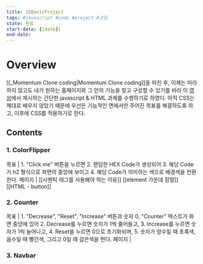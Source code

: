 ```yaml
---
title: JSBasicProject
tags: #javascript #code #project #코딩
state: 완료
start-date: {{date}}
end-date: 
---
```


# Overview
[[_Momentum Clone coding|Momentum Clone coding]]을 마친 후, 이제는 따라하지 않고도 내가 원하는 홈페이지와 그 안의 기능을 찾고 구성할 수 있기를 바라 이 [영상](https://www.youtube.com/watch?v=3PHXvlpOkf4&t=1727s)에서 제시하는 간단한 javascript & HTML 과제를 수행하기로 하였다.
아직 CSS는 제대로 배우지 않았기 때문에 우선은 기능적인 면에서만 주어진 목표를 해결하도록 하고, 이후에 CSS를 적용하기로 한다.

## Contents
### 1. ColorFlipper
목표 |
	1. "Click me" 버튼을 누르면
	2. 랜덤한 HEX Code가 생성되어
	3. 해당 Code가 h2 형식으로 화면의 중앙에 보이고
	4. 해당 Code가 의미하는 색으로 배경색을 전환한다.
페이지 |
	[[시멘틱 태그를 사용해야 하는 이유]]
	[[element 가운데 정렬]]
	[[HTML - button]]
### 2. Counter
목표 |
	1. "Decrease", "Reset", "Increase" 버튼과 숫자 0, "Counter" 텍스트가 화면 중앙에 있어
	2. Decrease를 누르면 숫자가 1씩 줄어들고,
	3. Increase를 누르면 숫자가 1씩 늘어나고,
	4. Reset을 누르면 0으로 초기화되며,
	5. 숫자가 양수일 때 초록색, 음수일 때 빨간색, 그리고 0일 때 검은색을 띈다.
페이지 |

### 3. Navbar



